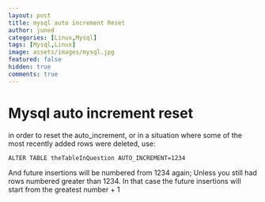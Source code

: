 ```yaml
---
layout: post
title: mysql auto increment Reset
author: juned
categories: [Linux,Mysql]
tags: [Mysql,Linux]
image: assets/images/mysql.jpg
featured: false
hidden: true
comments: true
---
```

# Mysql auto increment reset

in order to reset the auto_increment, or in a situation where some of the most recently added rows were deleted, use:

```
ALTER TABLE theTableInQuestion AUTO_INCREMENT=1234
```

And future insertions will be numbered from 1234 again; Unless you still had rows numbered greater than 1234. 
In that case the future insertions will start from the greatest number + 1
